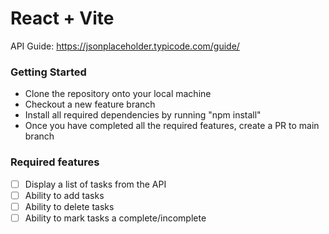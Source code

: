 # React + Vite

API Guide: https://jsonplaceholder.typicode.com/guide/

### Getting Started

-   Clone the repository onto your local machine
-   Checkout a new feature branch
-   Install all required dependencies by running "npm install"
-   Once you have completed all the required features, create a PR to main branch

### Required features

-   [ ] Display a list of tasks from the API
-   [ ] Ability to add tasks
-   [ ] Ability to delete tasks
-   [ ] Ability to mark tasks a complete/incomplete

